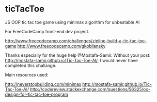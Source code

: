 # ticTacToe
JS OOP tic tac toe game using minimax algorithm for unbeatable AI

For FreeCodeCamp front-end dev project.

http://www.freecodecamp.com/challenges/zipline-build-a-tic-tac-toe-game
http://www.freecodecamp.com/gkobilansky

Thanks especially for the huge help @Mostafa-Samir. Without your post: http://mostafa-samir.github.io/Tic-Tac-Toe-AI/, I would never have completed this challange. 

Main resources used:

http://neverstopbuilding.com/minimax
http://mostafa-samir.github.io/Tic-Tac-Toe-AI/
http://codereview.stackexchange.com/questions/56325/oo-design-for-tic-tac-toe-program


